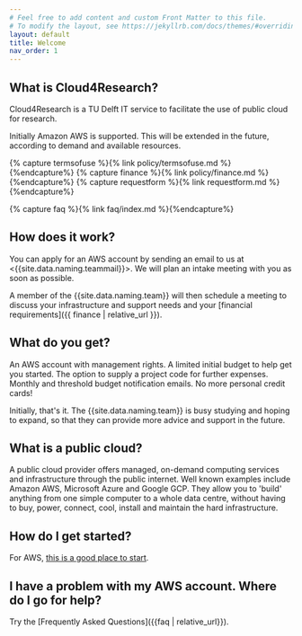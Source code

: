 ```yaml
---
# Feel free to add content and custom Front Matter to this file.
# To modify the layout, see https://jekyllrb.com/docs/themes/#overriding-theme-defaults
layout: default
title: Welcome
nav_order: 1
---
```

## What is Cloud4Research?
Cloud4Research is a TU Delft IT service to facilitate the use of public cloud for research.

Initially Amazon AWS is supported. This will be extended in the future, according to demand and available resources.

{% capture termsofuse %}{% link policy/termsofuse.md %}{%endcapture%}
{% capture finance %}{% link policy/finance.md %}{%endcapture%}
{% capture requestform %}{% link requestform.md %}{%endcapture%}

{% capture faq %}{% link faq/index.md %}{%endcapture%}

## How does it work?
You can apply for an AWS account by sending an email to us at <{{site.data.naming.teammail}}>. We will plan an intake meeting with you as soon as possible.

A member of the {{site.data.naming.team}} will then schedule a meeting to discuss your infrastructure and support needs and your [financial requirements]({{ finance | relative_url }}).

## What do you get?
An AWS account with management rights. A limited initial budget to help get you started. The option to supply a project code for further expenses. Monthly and threshold budget notification emails. No more personal credit cards!

Initially, that's it. The {{site.data.naming.team}} is busy studying and hoping to expand, so that they can provide more advice and support in the future.

## What is a public cloud?
A public cloud provider offers managed, on-demand computing services and infrastructure through the public internet. Well known examples include Amazon AWS, Microsoft Azure and Google GCP. They allow you to 'build' anything from one simple computer to a whole data centre, without having to buy, power, connect, cool, install and maintain the hard infrastructure.

## How do I get started?
For AWS, [this is a good place to start](https://aws.amazon.com/?aws-products-featured).

## I have a problem with my AWS account. Where do I go for help?
Try the [Frequently Asked Questions]({{faq | relative_url}}).

